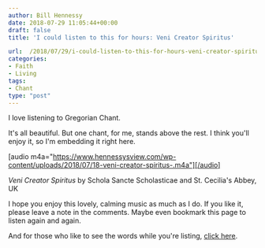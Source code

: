 ```yaml
---
author: Bill Hennessy
date: 2018-07-29 11:05:44+00:00
draft: false
title: 'I could listen to this for hours: Veni Creator Spiritus'

url:  /2018/07/29/i-could-listen-to-this-for-hours-veni-creator-spiritus/
categories:
- Faith
- Living
tags:
- Chant
type: "post"
---
```


I love listening to Gregorian Chant.

It's all beautiful. But one chant, for me, stands above the rest. I think you'll enjoy it, so I'm embedding it right here.

[audio m4a="https://www.hennessysview.com/wp-content/uploads/2018/07/18-veni-creator-spiritus-.m4a"][/audio]

_Veni Creator Spiritus_ by Schola Sancte Scholasticae and St. Cecilia's Abbey, UK

I hope you enjoy this lovely, calming music as much as I do. If you like it, please leave a note in the comments. Maybe even bookmark this page to listen again and again.

And for those who like to see the words while you're listing, [click here](https://gregorian-chant-hymns.com/hymns-2/veni-creator-spiritus.html).


